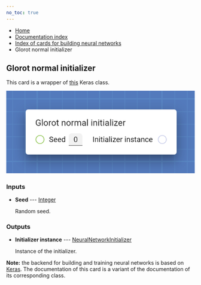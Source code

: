 ```yaml
---
no_toc: true
---
```


<ul class="breadcrumb">
    <li><a href="">Home</a></li>
    <li><a href="documentation">Documentation index</a></li>
    <li><a href="neural_network_cards/">Index of cards for building neural networks</a></li>
    <li>Glorot normal initializer</li>
</ul>

## Glorot normal initializer

This card is a wrapper of [this](https://keras.io/api/layers/initializers/#glorotnormal-class) Keras class.

!["Glorot normal initializer" card](assets/img/neural_network_cards/initializer_GlorotNormal.png)


### Inputs


* **Seed** --- [Integer](types/Integer)

  Random seed.





### Outputs


* **Initializer instance** --- [NeuralNetworkInitializer](types/NeuralNetworkInitializer)

  Instance of the initializer.






**Note:** the backend for building and training neural networks is based on [Keras](https://keras.io/). The documentation of this card is a variant of the documentation of its corresponding class.